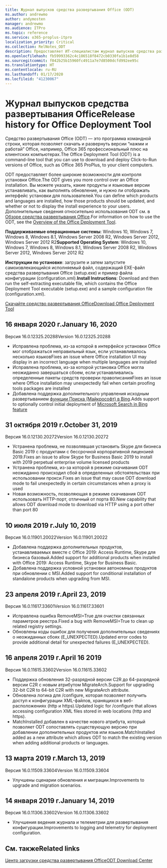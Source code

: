 ```yaml
---
title: Журнал выпусков средства развертывания Office (ODT)
ms.author: andrewmo
author: andymosten
manager: andrewmo
ms.audience: ITPro
ms.topic: reference
ms.service: o365-proplus-itpro
localization_priority: Critical
ms.collection: RelNotes_ODT
description: Предоставляет ИТ-специалистам журнал выпусков средства развертывания Office (ODT)
ms.openlocfilehash: fb59993362c4c186518f8472cb0330fa1b1e8d58
ms.sourcegitcommit: f042b25b15960fc4911a7e7d8500dcfd992ee95c
ms.translationtype: HT
ms.contentlocale: ru-RU
ms.lasthandoff: 01/17/2020
ms.locfileid: "41230067"
---
```

# <a name="release-history-for-office-deployment-tool"></a><span data-ttu-id="a133f-103">Журнал выпусков средства развертывания Office</span><span class="sxs-lookup"><span data-stu-id="a133f-103">Release history for Office Deployment Tool</span></span>

<span data-ttu-id="a133f-104">Средство развертывания Office (ODT) — это программа командной строки, которая позволяет скачать и развернуть версии “нажми и работай” Office, например, Office 365 профессиональный плюс на клиентских компьютерах.</span><span class="sxs-lookup"><span data-stu-id="a133f-104">The Office Deployment Tool (ODT) is a command-line tool that you can use to download and deploy Click-to-Run versions of Office, such as Office 365 ProPlus, to your client computers.</span></span> 


<span data-ttu-id="a133f-105">ODT предоставляет более широкие возможности для контроля установки Office.</span><span class="sxs-lookup"><span data-stu-id="a133f-105">The ODT gives you more control over an Office installation.</span></span> <span data-ttu-id="a133f-106">Вы можете указать, какие продукты и языковые версии устанавливать, как выполнять обновление, и нужно ли отображать интерфейс установки для пользователей.</span><span class="sxs-lookup"><span data-stu-id="a133f-106">You can define which products and languages are installed, how those products should be updated, and whether or not to display the install experience to your users.</span></span> <span data-ttu-id="a133f-107">Дополнительные сведения относительно использования ODT см. в [Обзоре средства развертывания Office](https://docs.microsoft.com/deployoffice/overview-of-the-office-2016-deployment-tool).</span><span class="sxs-lookup"><span data-stu-id="a133f-107">For information on how to use the ODT, see the [Overview of the Office Deployment Tool](https://docs.microsoft.com/deployoffice/overview-of-the-office-2016-deployment-tool).</span></span>

 <span data-ttu-id="a133f-108">**Поддерживаемые операционные системы**: Windows 10, Windows 7, Windows 8, Windows 8.1, Windows Server 2008 R2, Windows Server 2012, Windows Server 2012 R2</span><span class="sxs-lookup"><span data-stu-id="a133f-108">**Supported Operating System**: Windows 10, Windows 7, Windows 8, Windows 8.1, Windows Server 2008 R2, Windows Server 2012, Windows Server 2012 R2</span></span> 
 
 <span data-ttu-id="a133f-109">**Инструкции по установке**: загрузите и затем запустите самоизвлекающийся исполняемый файл, содержащий EXE-файл средства развертывания Office (setup.exe) и пример файла конфигурации (configuration.xml).</span><span class="sxs-lookup"><span data-stu-id="a133f-109">**Install Instructions**: Download and then run the self-extracting executable file, which contains the Office Deployment Tool executable (setup.exe) and a sample configuration file (configuration.xml).</span></span> 

[<span data-ttu-id="a133f-110">Скачайте средство развертывания Office</span><span class="sxs-lookup"><span data-stu-id="a133f-110">Download Office Deployment Tool</span></span>](https://www.microsoft.com/en-us/download/confirmation.aspx?id=49117)


## <a name="january-16-2020"></a><span data-ttu-id="a133f-111">16 января 2020 г.</span><span class="sxs-lookup"><span data-stu-id="a133f-111">January 16, 2020</span></span>

<span data-ttu-id="a133f-112">Версия 16.0.12325.20288</span><span class="sxs-lookup"><span data-stu-id="a133f-112">Version 16.0.12325.20288</span></span>
- <span data-ttu-id="a133f-113">Исправлена проблема, из-за которой в интерфейсе установки Office мог отображаться неправильный язык, если устанавливалось несколько языков</span><span class="sxs-lookup"><span data-stu-id="a133f-113">Fixes an issue where Office installation UI may display in an incorrect language when multiple languages are installed</span></span>
- <span data-ttu-id="a133f-114">Исправлена проблема, из-за которой установка Office могла неожиданно завершаться сбоем, если устанавливались определенные пакеты средств проверки правописания</span><span class="sxs-lookup"><span data-stu-id="a133f-114">Fixes an issue where Office installation may unexpectedly fail when certain proofing tools packages are installed</span></span>
- <span data-ttu-id="a133f-115">Добавлена поддержка дополнительного управления исходным развертыванием [функции Поиска (Майкрософт) в Bing](https://go.microsoft.com/fwlink/p/?linkid=2109345).</span><span class="sxs-lookup"><span data-stu-id="a133f-115">Adds support to optionally control initial deployment of [Microsoft Search in Bing feature](https://go.microsoft.com/fwlink/p/?linkid=2109345)</span></span>


## <a name="october-31-2019"></a><span data-ttu-id="a133f-116">31 октября 2019 г.</span><span class="sxs-lookup"><span data-stu-id="a133f-116">October 31, 2019</span></span>

<span data-ttu-id="a133f-117">Версия 16.0.12130.20272</span><span class="sxs-lookup"><span data-stu-id="a133f-117">Version 16.0.12130.20272</span></span>
- <span data-ttu-id="a133f-118">Устранена проблема, не позволявшая установить Skype для бизнеса Basic 2019 с продуктами с бессрочной корпоративной лицензией 2019.</span><span class="sxs-lookup"><span data-stu-id="a133f-118">Fixes an issue to allow Skype for Business Basic 2019 to install with 2019 perpetual enterprise volume licensed products</span></span>
- <span data-ttu-id="a133f-119">Устранена проблема, из-за которой в режиме скачивания ODT неожиданно происходил сбой в определенных обстоятельствах при использовании прокси.</span><span class="sxs-lookup"><span data-stu-id="a133f-119">Fixes an issue that may cause ODT download mode to fail unexpectedly in certain circumstances when a proxy is used</span></span>
- <span data-ttu-id="a133f-120">Новая возможность, позволяющая в режиме скачивания ODT использовать HTTP-порт, отличный от порта 80.</span><span class="sxs-lookup"><span data-stu-id="a133f-120">New capability that allows ODT download mode to download via HTTP using a port other than port 80</span></span>


## <a name="july-10-2019"></a><span data-ttu-id="a133f-121">10 июля 2019 г.</span><span class="sxs-lookup"><span data-stu-id="a133f-121">July 10, 2019</span></span>

<span data-ttu-id="a133f-122">Версия 16.0.11901.20022</span><span class="sxs-lookup"><span data-stu-id="a133f-122">Version 16.0.11901.20022</span></span>
- <span data-ttu-id="a133f-123">Добавлена поддержка дополнительных продуктов, устанавливаемых вместе с Office 2019: Access Runtime, Skype для бизнеса базовый.</span><span class="sxs-lookup"><span data-stu-id="a133f-123">Added support for additional products when installed with Office 2019: Access Runtime, Skype for Business Basic.</span></span>
- <span data-ttu-id="a133f-124">Добавлена поддержка условной установки автономных продуктов при обновлении с MSI.</span><span class="sxs-lookup"><span data-stu-id="a133f-124">Added support for conditional installation of standalone products when upgrading from MSI.</span></span>

## <a name="april-23-2019"></a><span data-ttu-id="a133f-125">23 апреля 2019 г.</span><span class="sxs-lookup"><span data-stu-id="a133f-125">April 23, 2019</span></span>

<span data-ttu-id="a133f-126">Версия 16.0.11617.33601</span><span class="sxs-lookup"><span data-stu-id="a133f-126">Version 16.0.11617.33601</span></span>
- <span data-ttu-id="a133f-127">Исправлена ошибка RemoveMSI=True для очистки связанных параметров реестра.</span><span class="sxs-lookup"><span data-stu-id="a133f-127">Fixed a bug with RemoveMSI=True to clean up related registry settings.</span></span>
- <span data-ttu-id="a133f-128">Обновлены коды ошибок для получения дополнительных сведениях о неожиданных сбоях (E_UNEXPECTED).</span><span class="sxs-lookup"><span data-stu-id="a133f-128">Updated error codes to provide additional detail for unexpected failures (E_UNEXPECTED).</span></span>

## <a name="april-16-2019"></a><span data-ttu-id="a133f-129">16 апреля 2019 г.</span><span class="sxs-lookup"><span data-stu-id="a133f-129">April 16 2019</span></span>

<span data-ttu-id="a133f-130">Версия 16.0.11615.33602</span><span class="sxs-lookup"><span data-stu-id="a133f-130">Version 16.0.11615.33602</span></span>
- <span data-ttu-id="a133f-131">Поддержка обновления 32-разрядной версии C2R до 64-разрядной версии C2R с новым атрибутом MigrateArch.</span><span class="sxs-lookup"><span data-stu-id="a133f-131">Support for upgrading 32-bit C2R to 64-bit C2R with new MigrateArch attribute.</span></span>
- <span data-ttu-id="a133f-132">Обновлена логика для /configure, которая позволяет получить доступ к конфигурации XML-файлов, хранящихся в веб-расположениях (http и https).</span><span class="sxs-lookup"><span data-stu-id="a133f-132">Updated logic for /configure that allows accessing configuration XML files stored in web locations (http and https).</span></span>
- <span data-ttu-id="a133f-133">MatchInstalled добавлен в качестве нового атрибута, который позволяет ODT сопоставлять существующую версию при добавлении дополнительных продуктов или языков.</span><span class="sxs-lookup"><span data-stu-id="a133f-133">MatchInstalled added as a new attribute which allows ODT to match the existing version when adding additional products or languages.</span></span>

## <a name="march-13-2019"></a><span data-ttu-id="a133f-134">13 марта 2019 г.</span><span class="sxs-lookup"><span data-stu-id="a133f-134">March 13, 2019</span></span>

<span data-ttu-id="a133f-135">Версия 16.0.11509.33604</span><span class="sxs-lookup"><span data-stu-id="a133f-135">Version 16.0.11509.33604</span></span>
- <span data-ttu-id="a133f-136">Улучшены сценарии обновления и миграции.</span><span class="sxs-lookup"><span data-stu-id="a133f-136">Improvements to upgrade and migration scenarios.</span></span>

## <a name="january-14-2019"></a><span data-ttu-id="a133f-137">14 января 2019 г.</span><span class="sxs-lookup"><span data-stu-id="a133f-137">January 14, 2019</span></span>

<span data-ttu-id="a133f-138">Версия 16.0.11306.33602</span><span class="sxs-lookup"><span data-stu-id="a133f-138">Version 16.0.11306.33602</span></span>
- <span data-ttu-id="a133f-139">Улучшения ведения журнала и телеметрии для развертывания конфигурации.</span><span class="sxs-lookup"><span data-stu-id="a133f-139">Improvements to logging and telemetry for deployment configuration.</span></span>


## <a name="related-links"></a><span data-ttu-id="a133f-140">См. также</span><span class="sxs-lookup"><span data-stu-id="a133f-140">Related links</span></span>

[<span data-ttu-id="a133f-141">Центр загрузки средства развертывания Office</span><span class="sxs-lookup"><span data-stu-id="a133f-141">ODT Download Center</span></span>](https://www.microsoft.com/en-us/download/details.aspx?id=49117)